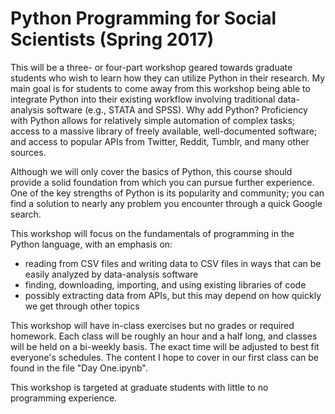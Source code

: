# Python Programming for Social Scientists (Spring 2017)

This will be a three- or four-part workshop geared towards graduate students who wish to learn how they can utilize Python in their research. My main goal is for students to come away from this workshop being able to integrate Python into their existing workflow involving traditional data-analysis software (e.g., STATA and SPSS). Why add Python? Proficiency with Python allows for relatively simple automation of complex tasks; access to a massive library of freely available, well-documented software; and access to popular APIs from Twitter, Reddit, Tumblr, and many other sources. 

Although we will only cover the basics of Python, this course should provide a solid foundation from which you can pursue further experience. One of the key strengths of Python is its popularity and community; you can find a solution to nearly any problem you encounter through a quick Google search.

This workshop will focus on the fundamentals of programming in the Python language, with an emphasis on: 

 * reading from CSV files and writing data to CSV files in ways that can be easily analyzed by data-analysis software
 * finding, downloading, importing, and using existing libraries of code 
 * possibly extracting data from APIs, but this may depend on how quickly we get through other topics

This workshop will have in-class exercises but no grades or required homework. Each class will be roughly an hour and a half long, and classes will be held on a bi-weekly basis. The exact time will be adjusted to best fit everyone's schedules. The content I hope to cover in our first class can be found in the file "Day One.ipynb".

This workshop is targeted at graduate students with little to no programming experience.
